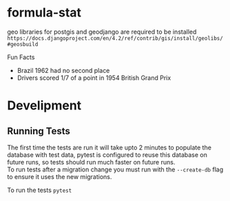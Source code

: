 # formula-stat

geo libraries for postgis and geodjango are required to be installed
`https://docs.djangoproject.com/en/4.2/ref/contrib/gis/install/geolibs/#geosbuild`

Fun Facts
- Brazil 1962 had no second place
- Drivers scored 1/7 of a point in 1954 British Grand Prix



# Develipment

## Running Tests
The first time the tests are run it will take upto 2 minutes to populate the database with test data, pytest is configured to reuse this database on future runs, so tests should run much faster on future runs.<br>
To run tests after a migration change you must run with the `--create-db` flag to ensure it uses the new migrations.<br>

To run the tests 
```pytest```